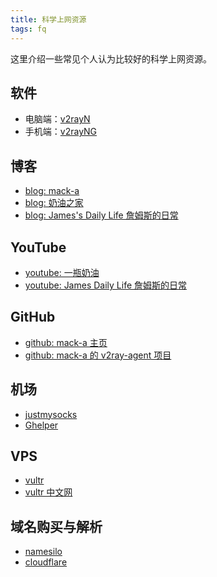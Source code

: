 ```yaml
---
title: 科学上网资源
tags: fq
---
```


这里介绍一些常见个人认为比较好的科学上网资源。

## 软件

- 电脑端：[v2rayN](https://github.com/2dust/v2rayN)
- 手机端：[v2rayNG](https://github.com/2dust/v2rayNG)

## 博客

- [blog: mack-a](https://www.v2ray-agent.com/)
- [blog: 奶油之家](https://naiyous.com/)
- [blog: James's Daily Life 詹姆斯的日常](https://www.jamesdailylife.com/)

## YouTube

- [youtube: 一瓶奶油](https://www.youtube.com/@naiyou)
- [youtube: James Daily Life 詹姆斯的日常](https://www.youtube.com/@jamesyt/featured)

## GitHub

- [github: mack-a 主页](https://github.com/mack-a)
- [github: mack-a 的 v2ray-agent 项目](https://github.com/mack-a/v2ray-agent)

## 机场

- [justmysocks](https://justmysocks.net/)
- [Ghelper](https://ghelper.net/)

## VPS

- [vultr](https://www.vultr.com/)
- [vultr 中文网](https://www.vultrcn.com/)

## 域名购买与解析

- [namesilo](https://www.namesilo.com/)
- [cloudflare](https://www.cloudflare.com/)
